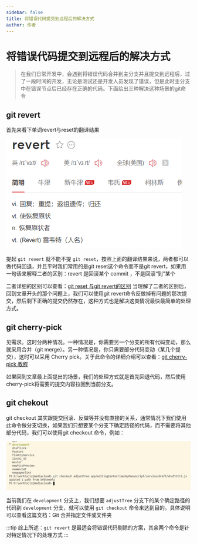 ```yaml
---
sidebar: false
title: 将错误代码提交到远程后的解决方式
author: 作者
---
```


# 将错误代码提交到远程后的解决方式


> 在我们日常开发中，会遇到将错误代码合并到主分支并且提交到远程后，过了一段时间的开发，无论是测试还是开发人员发现了错误，但是此时主分支中在错误节点后已经存在正确的代码。下面给出三种解决这种场景的git命令

## git revert

首先来看下单词revert与reset的翻译结果

![](./image2020-9-27_16-34-22.png)


提起 `git revert` 就不能不提 `git reset`，按照上面的翻译结果来说，两者都可以做代码回退，并且平时我们常用的是git reset这个命令而不是git revert，如果用一句话来解释二者的区别：revert 是回滚某个 commit ，不是回滚“到”某个

二者详细的区别可以查看：[git reset 与git revert的区别](https://blog.csdn.net/yxlshk/article/details/79944535)  当理解了二者的区别后，回到文章开头的那个问题上，我们可以使用git revert命令反做掉有问题的那次提交，然后剩下正确的提交仍然存在，这种方式也是解决这类情况最快最简单的处理方式。

## git cherry-pick

见需求。这时分两种情况。一种情况是，你需要另一个分支的所有代码变动，那么就采用合并（git merge）。另一种情况是，你只需要部分代码变动（某几个提交），这时可以采用 Cherry pick。关于此命令的详细介绍可以查看：[git cherry-pick 教程](https://www.ruanyifeng.com/blog/2020/04/git-cherry-pick.html)

如果回到文章最上面提出的场景，我们的处理方式就是首先回退代码，然后使用cherry-pick将需要的提交内容拉回到当前分支。


## git chekout 

git checkout 其实跟提交回滚、反做等并没有直接的关系，通常情况下我们使用此命令做分支切换，如果我们只想要某个分支下确定路径的代码，而不需要将其他部分代码，我们可以使用git checkout 命令，例如：

![](./image2020-9-27_16-47-31.png)

当前我们在 `development` 分支上，我们想要 `adjustTree` 分支下的某个确定路径的代码到 `development` 分支，就可以使用 `git checkout` 命令来达到目的。具体说明可以查看这篇文档：Git 合并指定文件或文件夹


:::tip
综上所述：`git revert` 是最适合将错误代码剔除的方案，其余两个命令是针对特定情况下的处理方式
:::